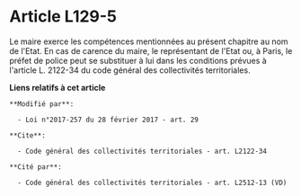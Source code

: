 # Article L129-5

Le maire exerce les compétences mentionnées au présent chapitre au nom de l'Etat. En cas de carence du maire, le représentant
de l'Etat ou, à Paris, le préfet de police peut se substituer à lui dans les conditions prévues à l'article L. 2122-34 du
code général des collectivités territoriales.

**Liens relatifs à cet article**

	**Modifié par**:

	  - Loi n°2017-257 du 28 février 2017 - art. 29

	**Cite**:

	  - Code général des collectivités territoriales - art. L2122-34

	**Cité par**:

	  - Code général des collectivités territoriales - art. L2512-13 (VD)
